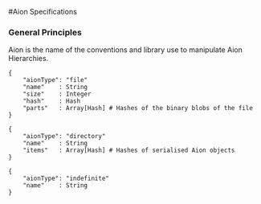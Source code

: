 #Aion Specifications

### General Principles

Aion is the name of the conventions and library use to manipulate Aion Hierarchies.

```
{
    "aionType": "file"
    "name"    : String
    "size"    : Integer
    "hash"    : Hash
    "parts"   : Array[Hash] # Hashes of the binary blobs of the file
}
```

```
{
    "aionType": "directory"
    "name"    : String
    "items"   : Array[Hash] # Hashes of serialised Aion objects
}
```

```
{
    "aionType": "indefinite"
    "name"    : String
}
```